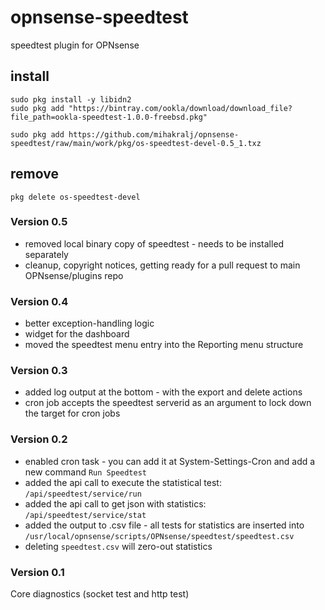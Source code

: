 # opnsense-speedtest
speedtest plugin for OPNsense

## install
```
sudo pkg install -y libidn2
sudo pkg add "https://bintray.com/ookla/download/download_file?file_path=ookla-speedtest-1.0.0-freebsd.pkg"

sudo pkg add https://github.com/mihakralj/opnsense-speedtest/raw/main/work/pkg/os-speedtest-devel-0.5_1.txz
```

## remove
`pkg delete os-speedtest-devel`

### Version 0.5
- removed local binary copy of speedtest - needs to be installed separately
- cleanup, copyright notices, getting ready for a pull request to main OPNsense/plugins repo

### Version 0.4
- better exception-handling logic
- widget for the dashboard
- moved the speedtest menu entry into the Reporting menu structure

### Version 0.3
- added log output at the bottom - with the export and delete actions
- cron job accepts the speedtest serverid as an argument to lock down the target for cron jobs

### Version 0.2
- enabled cron task - you can add it at System-Settings-Cron and add a new command `Run Speedtest`
- added the api call to execute the statistical test: `/api/speedtest/service/run`
- added the api call to get json with statistics: `/api/speedtest/service/stat`
- added the output to .csv file - all tests for statistics are inserted into `/usr/local/opnsense/scripts/OPNsense/speedtest/speedtest.csv`
- deleting `speedtest.csv` will zero-out statistics

### Version 0.1
Core diagnostics (socket test and http test)